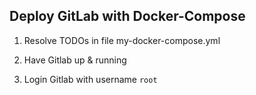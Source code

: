Deploy GitLab with Docker-Compose
---------------------------------

1. Resolve TODOs in file my-docker-compose.yml

2. Have Gitlab up & running

3. Login Gitlab with username `root`

